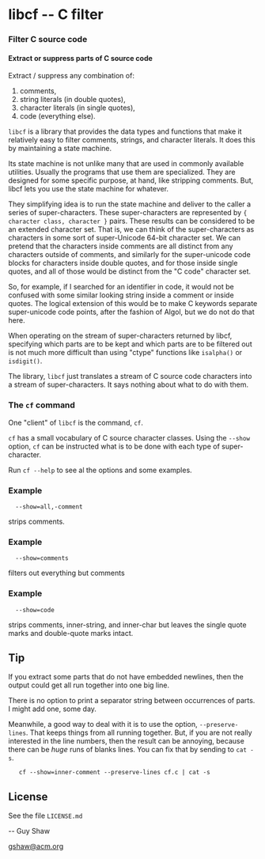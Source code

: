 # libcf -- C filter

### Filter C source code

#### Extract or suppress parts of C source code

Extract / suppress any combination of:

  1. comments,
  2. string literals (in double quotes),
  3. character literals (in single quotes),
  4. code (everything else).


`libcf` is a library that provides the data types and functions
that make it relatively easy to filter comments, strings, and character
literals.  It does this by maintaining a state machine.

Its state machine is not unlike many that are used
in commonly available utilities.  Usually the programs that use
them are specialized.  They are designed for some specific purpose,
at hand, like stripping comments.  But, libcf lets you use the
state machine for whatever.

They simplifying idea is to run the state machine and deliver to
the caller a series of super-characters.  These super-characters
are represented by `{ character class, character }` pairs.
These results can be considered to be an extended character set.
That is, we can think of the super-characters as characters in some
sort of super-Unicode 64-bit character set.  We can pretend that
the characters inside comments are all distinct from any characters
outside of comments, and similarly for the super-unicode code blocks
for characters inside double quotes, and for those inside single quotes,
and all of those would be distinct from the "C code" character set.

So, for example, if I searched for an identifier in code, it would
not be confused with some similar looking string inside a comment
or inside quotes.  The logical extension of this would be to make
C keywords separate super-unicode code points, after the fashion
of Algol, but we do not do that here.

When operating on the stream of super-characters returned by libcf,
specifying which parts are to be kept and which parts are to be
filtered out is not much more difficult than using "ctype" functions
like `isalpha()` or `isdigit()`.

The library, `libcf` just translates a stream of C source code
characters into a stream of super-characters.  It says nothing
about what to do with them.

### The `cf` command

One "client" of `libcf` is the command, `cf`.

`cf` has a small vocabulary of C source character classes.
Using the `--show` option, `cf` can be instructed what is
to be done with each type of super-character.

Run `cf --help` to see al the options and some examples.

### Example
```
  --show=all,-comment
```
strips comments.


### Example
```
  --show=comments
```
filters out everything but comments

### Example
```
  --show=code
```
strips comments, inner-string, and inner-char
but leaves the single quote marks and double-quote marks intact.



## Tip

If you extract some parts that do not have embedded newlines,
then the output could get all run together into one big line.

There is no option to print a separator string between occurrences
of parts.  I might add one, some day.

Meanwhile, a good way to deal with it is to use the option,
`--preserve-lines`.  That keeps things from all running together.
But, if you are not really interested in the line numbers, then
the result can be annoying, because there can be _huge_ runs
of blanks lines.  You can fix that by sending to `cat -s`.


```
   cf --show=inner-comment --preserve-lines cf.c | cat -s
```

## License

See the file `LICENSE.md`

-- Guy Shaw

   gshaw@acm.org

